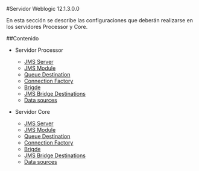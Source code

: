 #Servidor Weblogic 12.1.3.0.0

En esta sección se describe las configuraciones que deberán realizarse en los servidores Processor y Core.

##Contenido
+ Servidor Processor 
    + [JMS Server](processor/jmsserver/servidorJMS.md)
    + [JMS Module](processor/jmsmodule/moduloJMS.md)
    + [Queue Destination](processor/queue/queue.md)
    + [Connection Factory](processor/connection/connectionfactory.md)
    + [Brigde](processor/connection/connectionfactory.md)
    + [JMS Bridge Destinations](processor/connection/connectionfactory.md)        
    + [Data sources](processor/connection/connectionfactory.md)
    
+ Servidor Core
    + [JMS Server](core/jmsserver/servidorJMS.md)
    + [JMS Module](core/jmsmodule/moduloJMS.md)
    + [Queue Destination](core/queue/queue.md)
    + [Connection Factory](core/connection/connectionfactory.md)
    + [Brigde](processor/connection/connectionfactory.md)
    + [JMS Bridge Destinations](processor/connection/connectionfactory.md)        
    + [Data sources](processor/connection/connectionfactory.md)
    